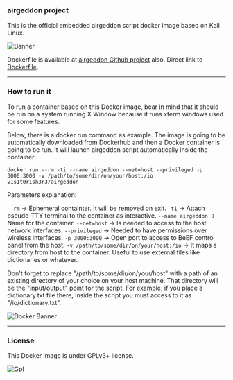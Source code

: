 ### airgeddon project
This is the official embedded airgeddon script docker image based on Kali Linux.

![Banner](https://raw.githubusercontent.com/v1s1t0r1sh3r3/airgeddon/master/imgs/banners/airgeddon_banner.png)

Dockerfile is available at [airgeddon Github project](https://github.com/v1s1t0r1sh3r3/airgeddon) also. Direct link to [Dockerfile](https://github.com/v1s1t0r1sh3r3/airgeddon/blob/docker/docker/Dockerfile).

---

### How to run it
To run a container based on this Docker image, bear in mind that it should be run on a system running X Window because it runs xterm windows used for some features.

Below, there is a docker run command as example. The image is going to be automatically downloaded from Dockerhub and then a Docker container is going to be run. It will launch airgeddon script automatically inside the container:

```
docker run --rm -ti --name airgeddon --net=host --privileged -p 3000:3000 -v /path/to/some/dir/on/your/host:/io v1s1t0r1sh3r3/airgeddon
```

Parameters explanation:

`--rm` -> Ephemeral containter. It will be removed on exit.
`-ti` -> Attach pseudo-TTY terminal to the container as interactive.
`--name airgeddon` -> Name for the container.
`--net=host` -> Is needed to access to the host network interfaces.
`--privileged` -> Needed to have permissions over wireless interfaces.
`-p 3000:3000` -> Open port to access to BeEF control panel from the host.
`-v /path/to/some/dir/on/your/host:/io` -> It maps a directory from host to the container. Useful to use external files like dictionaries or whatever.

Don't forget to replace "/path/to/some/dir/on/your/host" with a path of an existing directory of your choice on your host machine. That directory will be the "input/output" point for the script. For example, if you place a dictionary.txt file there, inside the script you must access to it as "/io/dictionary.txt".

![Docker Banner](https://raw.githubusercontent.com/v1s1t0r1sh3r3/airgeddon/docker/imgs/banners/airgeddon_docker.png)

---

### License
This Docker image is under GPLv3+ license.

![Gpl](http://gplv3.fsf.org/gplv3-127x51.png)